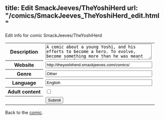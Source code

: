 title: Edit SmackJeeves/TheYoshiHerd
url: "/comics/SmackJeeves_TheYoshiHerd_edit.html"
---
Edit info for comic SmackJeeves/TheYoshiHerd

<form name="comic" action="http://gaepostmail.appspot.com/comic/" method="post">
<table class="comicinfo">
<tr>
<th>Description</th><td><textarea name="description" cols="40" rows="3">A comic about a young Yoshi, and his efforts to become a hero. To evolve, become something more than he was meant to be; little does he know, more people than he alone depend on this. I swear, it's better than it sounds. Not by a LOT but it IS. The Yoshi Herd. Wish I could say it's updated weekly - so I decided to start updating weekly! Every F͏̪͖̹̬͙̩͍r̨i̴͖̥̻ḍ̤̹̻͕̟ͅa̸̗y̪͔͈, usually late at night - Australian time anyway - point is, there's roughly a six hour window every F͟r͒̏́̅́i̸d͋ȃ̃ͭ̀͊́̚ẙ̡̎̂ where you might see it pop up. But, uh, keep it on the down-low. People might start EXPECTING it to update. As if it was MAKING A COMEBACK or something. So this? This is between you, and me. If you tell anyone - look, just don't tell anyone. You don't wanna know, capiche?</textarea></td>
</tr>
<tr>
<th>Website</th><td><input type="text" name="url" value="http://theyoshiherd.smackjeeves.com/comics/" size="40"/></td>
</tr>
<tr>
<th>Genre</th><td><input type="text" name="genre" value="Other" size="40"/></td>
</tr>
<tr>
<th>Language</th><td><input type="text" name="language" value="English" size="40"/></td>
</tr>
<tr>
<th>Adult content</th><td><input type="checkbox" name="adult" value="adult" /></td>
</tr>
<tr>
<th></th><td>
<input type="hidden" name="comic" value="SmackJeeves_TheYoshiHerd" />
<input type="submit" name="submit" value="Submit" />
</td>
</tr>
</table>
</form>

Back to the [comic](SmackJeeves_TheYoshiHerd.html).
